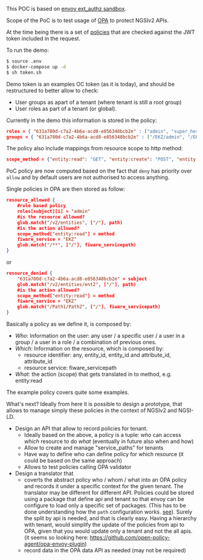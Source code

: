 
This POC is based on [envoy ext_authz sandbox](https://www.envoyproxy.io/docs/envoy/latest/start/sandboxes/ext_authz).

Scope of the PoC is to test usage of [OPA](https://www.openpolicyagent.org/) to protect NGSIv2 APIs.

At the time being there is a set of [policies](config/opa-service/policy.rego)
that are checked against the JWT token included in the request.

To run the demo:

```bash
$ source .env
$ docker-compose up -d
$ sh token.sh
```

Demo token is an examples OC token (as it is today), and should be restructured
to better allow to check:
- User groups as apart of a tenant (where tenant is still a root group)
- User roles as part of a tenant (or global).

Currently in the demo this information is stored in the policy:

```json
roles = { "631a780d-c7a2-4b6a-acd8-e856348bcb2e" : ["admin", "super_hero"]}
groups = { "631a780d-c7a2-4b6a-acd8-e856348bcb2e" : ["/EKZ/admin", "/EKZ/super_hero"]}
```

The policy also include mappings from resource scope to http method:

```json
scope_method = {"entity:read": "GET", "entity:create": "POST", "entity:delete": "DELETE"}
```

PoC policy are now computed based on the fact that `deny` has priority
over `allow` and by default users are not authorised to access anything.


Single policies in OPA are then stored as follow:

```json
resource_allowed {
    #role based policy
    roles[subject][i] = "admin"
    #is the resource allowed?
    glob.match("/v2/entities", ["/"], path)
    #is the action allowed?
    scope_method["entity:read"] = method
    fiware_service = "EKZ"
    glob.match("/**", ["/"], fiware_servicepath)
}
```

or 

```json
resource_denied {
    "631a780d-c7a2-4b6a-acd8-e856348bcb2e" = subject
    glob.match("/v2/entities/ent2", ["/"], path)
    #is the action allowed?
    scope_method["entity:read"] = method
    fiware_service = "EKZ"
    glob.match("/Path1/Path2", ["/"], fiware_servicepath)
}
```

Basically a policy as we define it, is composed by:
- *Who*: Information on the user: any user / a specific user / a user in a group / a user in a role /
  a combination of previous ones.
- *Which*: Information on the resource, which is composed by:
  - resource identifier: any, entity_id, entity_id and attribute_id, attribute_id
  - resource service: fiware_servicepath
- *What*: the action (scope) that gets translated in to method,
  e.g. entity:read

The example policy covers quite some examples.

What's next? Ideally from here it is possible to design a prototype,
that allows to manage simply these policies in the context of NGSIv2
and NGSI-LD.

- Design an API that allow to record policies for tenant.
  - Ideally based on the above, a policy is a tuple: *who* can access *which* resource to do
    *what* (eventually in future also when and how)
  - Allow to create and manage "service_paths" for tenants
  - Have way to define who can define policy for which resource
    (it could be based on the same approach)
  - Allows to test policies calling OPA validator
- Design a translator that
  - coverts the abstract policy who / whom / what
  into an OPA policy and records it under a specific context for the given
  tenant. The translator may be different for different API. Policies could be
  stored using a package that define api and tenant so that envoy can
  be configure to load only a specific set of packages. (This has to be
  done understanding how the `path` configuration works. [see](config/opa-service/opa.yaml)).
  Surely the split by api is needed, and that is clearly easy. Having a hierarchy
  with tenant, would simplify the update of the policies from api to OPA, given
  that you would update only a tenant and not the all apis. (it seems so looking
  here: https://github.com/open-policy-agent/opa-envoy-plugin)
  - record data in the OPA data API as needed (may not be required)

